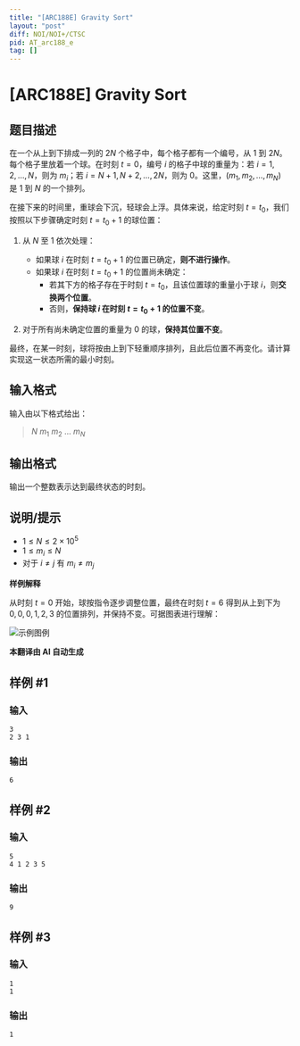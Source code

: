 ```yaml
---
title: "[ARC188E] Gravity Sort"
layout: "post"
diff: NOI/NOI+/CTSC
pid: AT_arc188_e
tag: []
---
```


# [ARC188E] Gravity Sort

## 题目描述

在一个从上到下排成一列的 $2N$ 个格子中，每个格子都有一个编号，从 $1$ 到 $2N$。每个格子里放着一个球。在时刻 $t=0$，编号 $i$ 的格子中球的重量为：若 $i=1,2,\ldots,N$，则为 $m_i$；若 $i=N+1,N+2,\ldots,2N$，则为 $0$。这里，$(m_1, m_2, \ldots, m_N)$ 是 $1$ 到 $N$ 的一个排列。

在接下来的时间里，重球会下沉，轻球会上浮。具体来说，给定时刻 $t=t_0$，我们按照以下步骤确定时刻 $t=t_0+1$ 的球位置：

1. 从 $N$ 至 $1$ 依次处理：
   - 如果球 $i$ 在时刻 $t=t_0+1$ 的位置已确定，**则不进行操作**。
   - 如果球 $i$ 在时刻 $t=t_0+1$ 的位置尚未确定：
     - 若其下方的格子存在于时刻 $t=t_0$，且该位置球的重量小于球 $i$，则**交换两个位置**。
     - 否则，**保持球 $i$ 在时刻 $t=t_0+1$ 的位置不变**。
   
2. 对于所有尚未确定位置的重量为 $0$ 的球，**保持其位置不变**。

最终，在某一时刻，球将按由上到下轻重顺序排列，且此后位置不再变化。请计算实现这一状态所需的最小时刻。

## 输入格式

输入由以下格式给出：

> $N$ $m_1$ $m_2$ $\ldots$ $m_N$

## 输出格式

输出一个整数表示达到最终状态的时刻。

## 说明/提示

- $1 \leq N \leq 2 \times 10^5$
- $1 \leq m_i \leq N$
- 对于 $i \neq j$ 有 $m_i \neq m_j$

**样例解释**

从时刻 $t=0$ 开始，球按指令逐步调整位置，最终在时刻 $t=6$ 得到从上到下为 $0, 0, 0, 1, 2, 3$ 的位置排列，并保持不变。可据图表进行理解：

![示例图例](https://img.atcoder.jp/arc188/4e545d6825157293f80acafb7314f5d1.png)

 **本翻译由 AI 自动生成**

## 样例 #1

### 输入

```
3
2 3 1
```

### 输出

```
6
```

## 样例 #2

### 输入

```
5
4 1 2 3 5
```

### 输出

```
9
```

## 样例 #3

### 输入

```
1
1
```

### 输出

```
1
```


